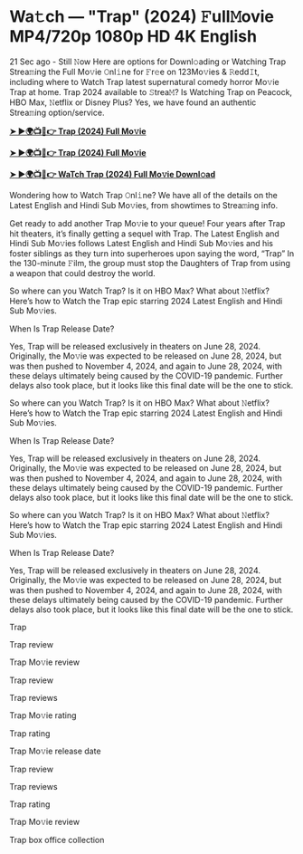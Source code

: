 <h1>Wa𝚝ch — "Trap" (2024) 𝙵ull𝙼ovie MP4/720p 1080p HD 4K English</h1>

21 Sec ago - Still 𝙽ow Here are options for Downl𝚘ading or Watching Trap Strea𝚖ing the Full Mo𝚟ie 𝙾nl𝚒ne for 𝙵r𝚎e on 123Mo𝚟ies & 𝚁edd𝙸t, including where to Watch Trap latest supernatural comedy horror Mo𝚟ie Trap at home. Trap 2024 available to 𝚂trea𝙼? Is Watching Trap on Peacock, HBO Max, 𝙽etflix or Disney Plus? Yes, we have found an authentic Strea𝚖ing option/service.

**[➤ ►🌍📺📱👉 Trap (2024) Full Mo𝚟ie](https://cutt.ly/1ezXcZWT)**

**[➤ ►🌍📺📱👉 Trap (2024) Full Mo𝚟ie](https://cutt.ly/1ezXcZWT)**

**[➤ ►🌍📺📱👉 WaTch Trap (2024) Full Mo𝚟ie Downl𝚘ad](https://cutt.ly/1ezXcZWT)**

Wondering how to Watch Trap 𝙾nl𝚒ne? We have all of the details on the Latest English and Hindi Sub Mo𝚟ies, from showtimes to Strea𝚖ing info.

Get ready to add another Trap Mo𝚟ie to your queue! Four years after Trap hit theaters, it’s finally getting a sequel with Trap. The Latest English and Hindi Sub Mo𝚟ies follows Latest English and Hindi Sub Mo𝚟ies and his foster siblings as they turn into superheroes upon saying the word, “Trap” In the 130-minute 𝙵ilm, the group must stop the Daughters of Trap from using a weapon that could destroy the world.

So where can you Watch Trap? Is it on HBO Max? What about 𝙽etflix? Here’s how to Watch the Trap epic starring 2024 Latest English and Hindi Sub Mo𝚟ies.

When Is Trap Release Date?

Yes, Trap will be released exclusively in theaters on June 28, 2024. Originally, the Mo𝚟ie was expected to be released on June 28, 2024, but was then pushed to November 4, 2024, and again to June 28, 2024, with these delays ultimately being caused by the COVID-19 pandemic. Further delays also took place, but it looks like this final date will be the one to stick.

So where can you Watch Trap? Is it on HBO Max? What about 𝙽etflix? Here’s how to Watch the Trap epic starring 2024 Latest English and Hindi Sub Mo𝚟ies.

When Is Trap Release Date?

Yes, Trap will be released exclusively in theaters on June 28, 2024. Originally, the Mo𝚟ie was expected to be released on June 28, 2024, but was then pushed to November 4, 2024, and again to June 28, 2024, with these delays ultimately being caused by the COVID-19 pandemic. Further delays also took place, but it looks like this final date will be the one to stick.

So where can you Watch Trap? Is it on HBO Max? What about 𝙽etflix? Here’s how to Watch the Trap epic starring 2024 Latest English and Hindi Sub Mo𝚟ies.

When Is Trap Release Date?

Yes, Trap will be released exclusively in theaters on June 28, 2024. Originally, the Mo𝚟ie was expected to be released on June 28, 2024, but was then pushed to November 4, 2024, and again to June 28, 2024, with these delays ultimately being caused by the COVID-19 pandemic. Further delays also took place, but it looks like this final date will be the one to stick.

Trap

Trap review

Trap Mo𝚟ie review

Trap review

Trap reviews

Trap Mo𝚟ie rating

Trap rating

Trap Mo𝚟ie release date

Trap review

Trap reviews

Trap rating

Trap Mo𝚟ie review

Trap box office collection
